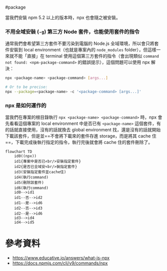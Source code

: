 #package 

當我們安裝 npm 5.2 以上的版本時，npx 也會隨之被安裝。

### 不用全域安裝 (`-g`) 第三方 Node 套件，也能使用套件的指令

通常我們會希望第三方套件不要污染到電腦的 Node.js 全域環境，所以會只將套件安裝到 local environment（也就是專案內的 `node_modules` folder），但這樣一來就不能「直接」在 terminal 使用這個第三方套件的指令（會出現類似 `command not found: <npm-package-command>` 的錯誤提示），這個問題可以使用 npx 解決：

```bash
npx <package-name> <package-command> [args...]

# Or to be precise:
npx --package=<package-name> -c '<package-command> [args...]'
```

### npx 是如何運作的

當我們在專案的根目錄執行 `npx <package-name> <package-command>` 時，npx 會先看看這個專案的 local environment 中是否已有 `<package-name>` 這個套件，有的話就直接使用，沒有的話就換去 global environment 找，還是沒有的話就開始下載該套件，但是並==不會將下載來的套件存進 storage，而是將其 cache 住==，下載完成後執行指定的指令，執行完後就會將 cache 住的套件刪除了。

```mermaid
flowchart TD
    id0((npx))
    id1{專案中是否已<br/>安裝指定套件}
    id2{是否已全域安<br/>裝指定套件}
    id3(安裝指定套件並cache住)
    id4(執行command)
    id5(刪除該套件)
    id6(執行command)
    id0-->id1
    id1--否-->id2
    id1--是-->id6
    id2--否-->id3
    id2--是-->id6
    id3-->id4
    id4-->id5
```

# 參考資料

- <https://www.educative.io/answers/what-is-npx>
- <https://docs.npmjs.com/cli/v9/commands/npx>
